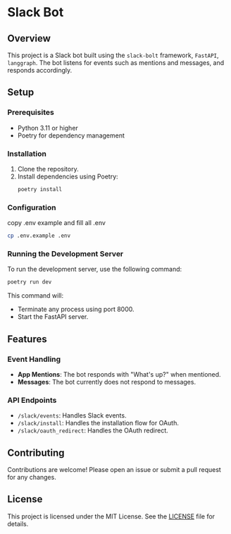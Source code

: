 # Slack Bot

## Overview

This project is a Slack bot built using the `slack-bolt` framework, `FastAPI`, `langgraph`. The bot listens for events such as mentions and messages, and responds accordingly.

## Setup

### Prerequisites

- Python 3.11 or higher
- Poetry for dependency management

### Installation

1. Clone the repository.
2. Install dependencies using Poetry:
   ```bash
   poetry install
   ```

### Configuration

copy .env example and fill all .env

```bash
cp .env.example .env
```

### Running the Development Server

To run the development server, use the following command:

```bash
poetry run dev
```

This command will:

- Terminate any process using port 8000.
- Start the FastAPI server.

## Features

### Event Handling

- **App Mentions**: The bot responds with "What's up?" when mentioned.
- **Messages**: The bot currently does not respond to messages.

### API Endpoints

- `/slack/events`: Handles Slack events.
- `/slack/install`: Handles the installation flow for OAuth.
- `/slack/oauth_redirect`: Handles the OAuth redirect.

## Contributing

Contributions are welcome! Please open an issue or submit a pull request for any changes.

## License

This project is licensed under the MIT License. See the [LICENSE](LICENSE) file for details.
